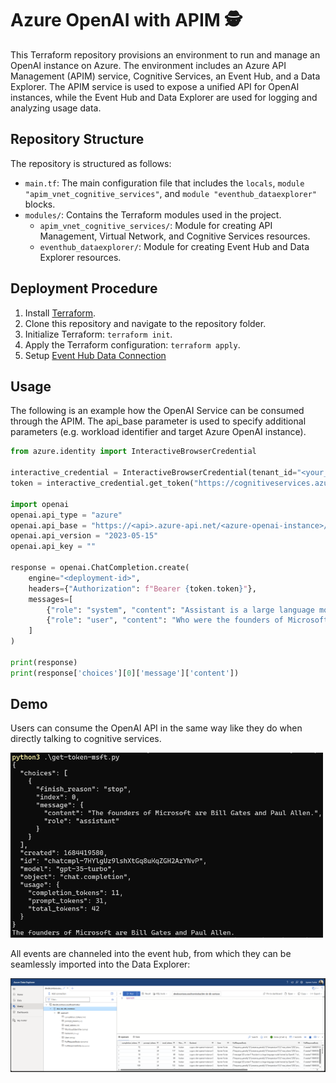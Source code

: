 Azure OpenAI with APIM 🕵️
==================================

This Terraform repository provisions an environment to run and manage an OpenAI instance on Azure. The environment includes an Azure API Management (APIM) service, Cognitive Services, an Event Hub, and a Data Explorer. The APIM service is used to expose a unified API for OpenAI instances, while the Event Hub and Data Explorer are used for logging and analyzing usage data.

Repository Structure
--------------------

The repository is structured as follows:

-   `main.tf`: The main configuration file that includes the `locals`, `module "apim_vnet_cognitive_services"`, and `module "eventhub_dataexplorer"` blocks.
-   `modules/`: Contains the Terraform modules used in the project.
    -   `apim_vnet_cognitive_services/`: Module for creating API Management, Virtual Network, and Cognitive Services resources.
    -   `eventhub_dataexplorer/`: Module for creating Event Hub and Data Explorer resources.


Deployment Procedure
--------------------

1.  Install [Terraform](https://www.terraform.io/downloads.html).
2.  Clone this repository and navigate to the repository folder.
3.  Initialize Terraform: `terraform init`.
4.  Apply the Terraform configuration: `terraform apply`.
5.  Setup [Event Hub Data Connection](https://learn.microsoft.com/en-us/azure/data-explorer/create-event-hubs-connection?tabs=portal%2Cportal-2)


Usage
--------------------
The following is an example how the OpenAI Service can be consumed through the APIM. The api_base parameter is used to specify additional parameters (e.g. workload identifier and target Azure OpenAI instance). 

```python
from azure.identity import InteractiveBrowserCredential

interactive_credential = InteractiveBrowserCredential(tenant_id="<your_tenant>") 
token = interactive_credential.get_token("https://cognitiveservices.azure.com/.default email openid profile")

import openai
openai.api_type = "azure"
openai.api_base = "https://<api>.azure-api.net/<azure-openai-instance>/<workload-identifier>"
openai.api_version = "2023-05-15" 
openai.api_key = ""

response = openai.ChatCompletion.create(
    engine="<deployment-id>",
    headers={"Authorization": f"Bearer {token.token}"},
    messages=[
        {"role": "system", "content": "Assistant is a large language model trained by OpenAI."},
        {"role": "user", "content": "Who were the founders of Microsoft?"}
    ]
)

print(response)
print(response['choices'][0]['message']['content'])
```

Demo
--------------------
Users can consume the OpenAI API in the same way like they do when directly talking to cognitive services.

<img src="https://raw.githubusercontent.com/aymenfurter/terraform-apim-openai-example/main/assets/sample-run.png" width="500"/>



All events are channeled into the event hub, from which they can be seamlessly imported into the Data Explorer:

<img src="https://raw.githubusercontent.com/aymenfurter/terraform-apim-openai-example/main/assets/preview.png"/>


